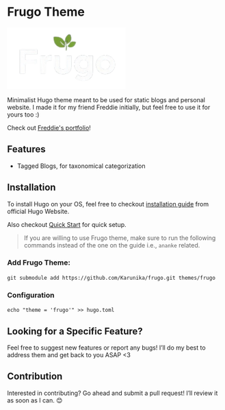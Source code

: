 # Frugo Theme

![frugo](dark-logo.png)

Minimalist Hugo theme meant to be used for static blogs and personal website. I made it for my friend Freddie initially, but feel free to use it for yours too :)

Check out [Freddie's portfolio](https://github.com/wickedjargon/)!

## Features

- Tagged Blogs, for taxonomical categorization

## Installation

To install Hugo on your OS, feel free to checkout [installation guide](https://gohugo.io/installation/) from official Hugo Website.

Also checkout [Quick Start](https://gohugo.io/getting-started/quick-start/) for quick setup.

> If you are willing to use Frugo theme, make sure to run the following commands instead of the one on the guide i.e., `ananke` related.

### Add Frugo Theme:

```
git submodule add https://github.com/Karunika/frugo.git themes/frugo
```

### Configuration

```
echo "theme = 'frugo'" >> hugo.toml
```

## Looking for a Specific Feature?

Feel free to suggest new features or report any bugs! I’ll do my best to address them and get back to you ASAP <3

## Contribution

Interested in contributing? Go ahead and submit a pull request! I’ll review it as soon as I can. 😊
